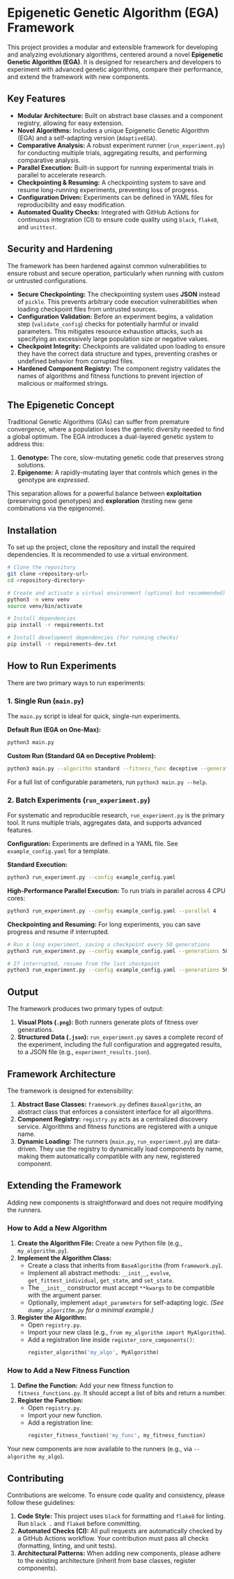 # Epigenetic Genetic Algorithm (EGA) Framework

This project provides a modular and extensible framework for developing and analyzing evolutionary algorithms, centered around a novel **Epigenetic Genetic Algorithm (EGA)**. It is designed for researchers and developers to experiment with advanced genetic algorithms, compare their performance, and extend the framework with new components.

## Key Features

- **Modular Architecture:** Built on abstract base classes and a component registry, allowing for easy extension.
- **Novel Algorithms:** Includes a unique Epigenetic Genetic Algorithm (EGA) and a self-adapting version (`AdaptiveEGA`).
- **Comparative Analysis:** A robust experiment runner (`run_experiment.py`) for conducting multiple trials, aggregating results, and performing comparative analysis.
- **Parallel Execution:** Built-in support for running experimental trials in parallel to accelerate research.
- **Checkpointing & Resuming:** A checkpointing system to save and resume long-running experiments, preventing loss of progress.
- **Configuration Driven:** Experiments can be defined in YAML files for reproducibility and easy modification.
- **Automated Quality Checks:** Integrated with GitHub Actions for continuous integration (CI) to ensure code quality using `black`, `flake8`, and `unittest`.

## Security and Hardening

The framework has been hardened against common vulnerabilities to ensure robust and secure operation, particularly when running with custom or untrusted configurations.

-   **Secure Checkpointing:** The checkpointing system uses **JSON** instead of `pickle`. This prevents arbitrary code execution vulnerabilities when loading checkpoint files from untrusted sources.
-   **Configuration Validation:** Before an experiment begins, a validation step (`validate_config`) checks for potentially harmful or invalid parameters. This mitigates resource exhaustion attacks, such as specifying an excessively large population size or negative values.
-   **Checkpoint Integrity:** Checkpoints are validated upon loading to ensure they have the correct data structure and types, preventing crashes or undefined behavior from corrupted files.
-   **Hardened Component Registry:** The component registry validates the names of algorithms and fitness functions to prevent injection of malicious or malformed strings.

## The Epigenetic Concept

Traditional Genetic Algorithms (GAs) can suffer from premature convergence, where a population loses the genetic diversity needed to find a global optimum. The EGA introduces a dual-layered genetic system to address this:

1.  **Genotype:** The core, slow-mutating genetic code that preserves strong solutions.
2.  **Epigenome:** A rapidly-mutating layer that controls which genes in the genotype are *expressed*.

This separation allows for a powerful balance between **exploitation** (preserving good genotypes) and **exploration** (testing new gene combinations via the epigenome).

## Installation

To set up the project, clone the repository and install the required dependencies. It is recommended to use a virtual environment.

```bash
# Clone the repository
git clone <repository-url>
cd <repository-directory>

# Create and activate a virtual environment (optional but recommended)
python3 -m venv venv
source venv/bin/activate

# Install dependencies
pip install -r requirements.txt

# Install development dependencies (for running checks)
pip install -r requirements-dev.txt
```

## How to Run Experiments

There are two primary ways to run experiments:

### 1. Single Run (`main.py`)

The `main.py` script is ideal for quick, single-run experiments.

**Default Run (EGA on One-Max):**
```bash
python3 main.py
```

**Custom Run (Standard GA on Deceptive Problem):**
```bash
python3 main.py --algorithm standard --fitness_func deceptive --generations 200
```
For a full list of configurable parameters, run `python3 main.py --help`.

### 2. Batch Experiments (`run_experiment.py`)

For systematic and reproducible research, `run_experiment.py` is the primary tool. It runs multiple trials, aggregates data, and supports advanced features.

**Configuration:**
Experiments are defined in a YAML file. See `example_config.yaml` for a template.

**Standard Execution:**
```bash
python3 run_experiment.py --config example_config.yaml
```

**High-Performance Parallel Execution:**
To run trials in parallel across 4 CPU cores:
```bash
python3 run_experiment.py --config example_config.yaml --parallel 4
```

**Checkpointing and Resuming:**
For long experiments, you can save progress and resume if interrupted.

```bash
# Run a long experiment, saving a checkpoint every 50 generations
python3 run_experiment.py --config example_config.yaml --generations 500 --checkpoint_interval 50

# If interrupted, resume from the last checkpoint
python3 run_experiment.py --config example_config.yaml --generations 500 --resume
```

## Output

The framework produces two primary types of output:

1.  **Visual Plots (`.png`):** Both runners generate plots of fitness over generations.
2.  **Structured Data (`.json`):** `run_experiment.py` saves a complete record of the experiment, including the full configuration and aggregated results, to a JSON file (e.g., `experiment_results.json`).

## Framework Architecture

The framework is designed for extensibility:

1.  **Abstract Base Classes:** `framework.py` defines `BaseAlgorithm`, an abstract class that enforces a consistent interface for all algorithms.
2.  **Component Registry:** `registry.py` acts as a centralized discovery service. Algorithms and fitness functions are registered with a unique name.
3.  **Dynamic Loading:** The runners (`main.py`, `run_experiment.py`) are data-driven. They use the registry to dynamically load components by name, making them automatically compatible with any new, registered component.

## Extending the Framework

Adding new components is straightforward and does not require modifying the runners.

### How to Add a New Algorithm

1.  **Create the Algorithm File:** Create a new Python file (e.g., `my_algorithm.py`).
2.  **Implement the Algorithm Class:**
    - Create a class that inherits from `BaseAlgorithm` (from `framework.py`).
    - Implement all abstract methods: `__init__`, `evolve`, `get_fittest_individual`, `get_state`, and `set_state`.
    - The `__init__` constructor must accept `**kwargs` to be compatible with the argument parser.
    - Optionally, implement `adapt_parameters` for self-adapting logic.
    *(See `dummy_algorithm.py` for a minimal example.)*
3.  **Register the Algorithm:**
    - Open `registry.py`.
    - Import your new class (e.g., `from my_algorithm import MyAlgorithm`).
    - Add a registration line inside `register_core_components()`:
      ```python
      register_algorithm('my_algo', MyAlgorithm)
      ```

### How to Add a New Fitness Function

1.  **Define the Function:** Add your new fitness function to `fitness_functions.py`. It should accept a list of bits and return a number.
2.  **Register the Function:**
    - Open `registry.py`.
    - Import your new function.
    - Add a registration line:
      ```python
      register_fitness_function('my_func', my_fitness_function)
      ```

Your new components are now available to the runners (e.g., via `--algorithm my_algo`).

## Contributing

Contributions are welcome. To ensure code quality and consistency, please follow these guidelines:

1.  **Code Style:** This project uses `black` for formatting and `flake8` for linting. Run `black .` and `flake8` before committing.
2.  **Automated Checks (CI):** All pull requests are automatically checked by a GitHub Actions workflow. Your contribution must pass all checks (formatting, linting, and unit tests).
3.  **Architectural Patterns:** When adding new components, please adhere to the existing architecture (inherit from base classes, register components).
